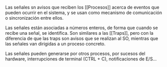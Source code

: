 Las señales sn avisos que reciben los [[Procesos]] acerca de eventos que pueden ocurrir en el sistema, y se usan como mecanismo de comunicación o sincronización entre ellos.

Las señales están asociadas a números enteros, de forma que cuando se recibe una señal, se identifica. Son similares a las [[Traps]], pero con la diferencia de que las traps son avisos que se realizan al SO, mientras que las señales van dirigidas a un proceso concreto.

Las señales pueden generarse por otros procesos, por sucesos del hardware, interrupciones de terminal (CTRL + C), notificaciones de E/S...